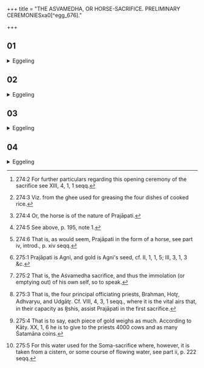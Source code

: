 +++
title = "THE ASVAMEDHA, OR HORSE-SACRIFICE. PRELIMINARY CEREMONIESxa0[^egg_676]."

+++


##  01
<details><summary>Eggeling</summary>

1. He (the Adhvaryu) cooks the priests’ mess of rice [^egg_677]: it is seed he thereby produces. Having greased a rope with the ghee which is left over [^egg_678], he takes it; for ghee is (a type of) fiery spirit, and the horse is sacred to Prajāpati [^egg_679]: he thus endows Prajāpati with fiery spirit. Impure, and unfit for sacrifice, indeed, is that (animal), to wit, the horse.

[^egg_677]: 274:2 For further particulars regarding this opening ceremony of the sacrifice see XIII, 4, 1, 1 seqq.

[^egg_678]: 274:3 Viz. from the ghee used for greasing the four dishes of cooked rice.

[^egg_679]: 274:4 Or, the horse is of the nature of Prajāpati.
</details>

##  02
<details><summary>Eggeling</summary>

2. The rope consists of darbha grass (poa cynosuroides);--for darbha stalks [^egg_680] are a means of purification: he thus purifies that (horse), and immolates it as one purified and meet for sacrifice.

[^egg_680]: 274:5 See above, p. 195, note 1.
</details>

##  03
<details><summary>Eggeling</summary>

3. Now, when the horse [^egg_681] was immolated, its

[^egg_681]: 274:6 That is, as would seem, Prajāpati in the form of a horse, see part iv, introd., p. xiv seqq.

seed went from it and became gold [^egg_682]: thus, when he gives gold (to the priests) he supplies the horse with seed.

[^egg_682]: 275:1 Prajāpati is Agni, and gold is Agni's seed, cf. II, 1, 1, 5; III, 3, 1, 3 &c.
</details>

##  04
<details><summary>Eggeling</summary>

4. Prajāpati produced the sacrifice [^egg_683]. His greatness departed from him, and entered the great sacrificial priests [^egg_684]. Together with the great priests he went in search of it, and together with the great priests he found it: when the great priests eat the priests’ mess of rice, the Sacrificer thereby secures for himself the greatness of the sacrifice. Along with the priests’ mess of rice he presents gold (to the priests); for the mess of rice is seed, and gold is seed: by means of seed he thus lays seed into that (horse, and Sacrificer). It (the gold [^egg_685]) weighs a hundred (grains); for man has a life of a hundred (years), and a hundred energies: it is life, and energy, vigour, he lays into his own self. At midday he takes Vasatīvarī [^egg_686] water of four kinds; it is brought together from the (four) quarters, for food is in (all) the (four) quarters, and water is food: by means of food he thus secures food for him.

[^egg_683]: 275:2 That is, the Aśvamedha sacrifice, and thus the immolation (or emptying out) of his own self, so to speak.

[^egg_684]: 275:3 That is, the four principal officiating priests, Brahman, Hotr̥, Adhvaryu, and Udgātr̥. Cf. VIII, 4, 3, 1 seqq., where it is the vital airs that, in their capacity as R̥shis, assist Prajāpati in the first sacrifice.

[^egg_685]: 275:4 That is to say, each piece of gold weighs as much. According to Kāty. XX, 1, 6 he is to give to the priests 4000 cows and as many Śatamāna coins.

[^egg_686]: 275:5 For this water used for the Soma-sacrifice where, however, it is taken from a cistern, or some course of flowing water, see part ii, p. 222 seqq.
</details>